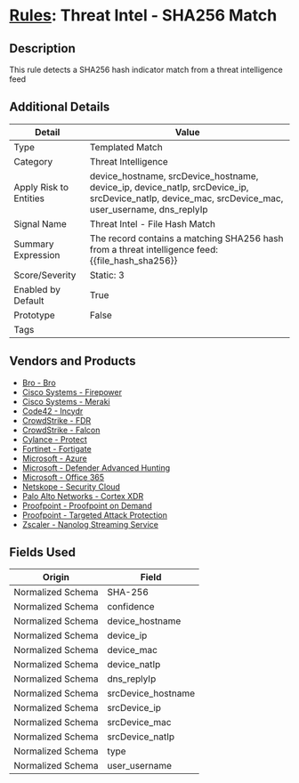 # [Rules](README.md): Threat Intel - SHA256 Match

## Description
This rule detects a SHA256 hash indicator match from a threat intelligence feed

## Additional Details
|Detail|Value|
|----|----|
|Type|Templated Match|
|Category|Threat Intelligence|
|Apply Risk to Entities|device_hostname, srcDevice_hostname, device_ip, device_natIp, srcDevice_ip, srcDevice_natIp, device_mac, srcDevice_mac, user_username, dns_replyIp|
|Signal Name|Threat Intel - File Hash Match|
|Summary Expression|The record contains a matching SHA256 hash from a threat intelligence feed: {{file_hash_sha256}}|
|Score/Severity|Static: 3|
|Enabled by Default|True|
|Prototype|False|
|Tags||
## Vendors and Products
- [Bro - Bro](../products/37C866BF-72E1-470A-9072-EDB908F56951.md)
- [Cisco Systems - Firepower](../products/da9e05a5-3fd3-46a7-a107-ae03c01e3f5a.md)
- [Cisco Systems - Meraki](../products/724c9add-8cd9-4013-b9e1-a907b96da426.md)
- [Code42 - Incydr](../products/cc523ad6-7193-4de5-a254-d0243fca63f3.md)
- [CrowdStrike - FDR](../products/569a3a44-c29f-492e-bcf4-5dc04e2ab0f3.md)
- [CrowdStrike - Falcon](../products/840c72e0-4e47-41e7-9b93-31f55d12f07d.md)
- [Cylance - Protect](../products/60829f4a-7acb-47d1-ad23-8424fcf83dcb.md)
- [Fortinet - Fortigate](../products/c57e2c85-4fc1-4fb7-8fa1-dbc5235231ad.md)
- [Microsoft - Azure](../products/a1225af5-e778-4068-a9a2-47da93d1ff24.md)
- [Microsoft - Defender Advanced Hunting](../products/3382523e-2072-41bd-b50b-6b148957d0b0.md)
- [Microsoft - Office 365](../products/d3ed003d-5ddd-4c7a-bea5-63eae6311833.md)
- [Netskope - Security Cloud](../products/B3582ED2-1A0C-452D-9802-97433D143486.md)
- [Palo Alto Networks - Cortex XDR](../products/146522A1-DC9A-40A5-A909-2EB3B665B1D1.md)
- [Proofpoint - Proofpoint on Demand](../products/332856e9-3111-446f-8df7-e64694e4b9a1.md)
- [Proofpoint - Targeted Attack Protection](../products/de3d4b6b-36a3-4436-8bfc-0561ac95037e.md)
- [Zscaler - Nanolog Streaming Service](../products/6299d728-14f7-455e-85c5-ea8ec65a654a.md)


## Fields Used

|Origin|Field|
|----|----|
|Normalized Schema|SHA-256|
|Normalized Schema|confidence|
|Normalized Schema|device_hostname|
|Normalized Schema|device_ip|
|Normalized Schema|device_mac|
|Normalized Schema|device_natIp|
|Normalized Schema|dns_replyIp|
|Normalized Schema|srcDevice_hostname|
|Normalized Schema|srcDevice_ip|
|Normalized Schema|srcDevice_mac|
|Normalized Schema|srcDevice_natIp|
|Normalized Schema|type|
|Normalized Schema|user_username|


